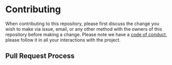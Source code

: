 # Contributing

When contributing to this repository, please first discuss the change you wish to make via issue,
email, or any other method with the owners of this repository before making a change.
Please note we have a [code of conduct](https://github.com/sdtrdev/source-pocket/blob/main/CODE_OF_CONDUCT.md), please follow it in all your interactions with the project.

## Pull Request Process
